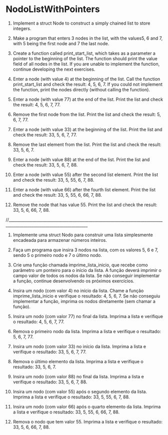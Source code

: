 ﻿# NodoListWithPointers


1) Implement a struct Node to construct a simply chained list to store integers.

2) Make a program that enters 3 nodes in the list, with the values ​​5, 6 and 7, with 5 being the first node and 7 the last node.

3) Create a function called print_start_list, which takes as a parameter a pointer to the beginning of the list. The function should print the value field of all nodes in the list. If you are unable to implement the function, continue developing the next exercises.

4) Enter a node (with value 4) at the beginning of the list. Call the function print_start_list and check the result: 4, 5, 6, 7. If you could not implement the function, print the nodes directly (without calling the function).

5) Enter a node (with value 77) at the end of the list. Print the list and check the result: 4, 5, 6, 7, 77.

6) Remove the first node from the list. Print the list and check the result: 5, 6, 7, 77.

7) Enter a node (with value 33) at the beginning of the list. Print the list and check the result: 33, 5, 6, 7, 77.

8) Remove the last element from the list. Print the list and check the result: 33, 5, 6, 7.

9) Enter a node (with value 88) at the end of the list. Print the list and check the result: 33, 5, 6, 7, 88.

10) Enter a node (with value 55) after the second list element. Print the list and check the result: 33, 5, 55, 6, 7, 88.

11) Enter a node (with value 66) after the fourth list element. Print the list and check the result: 33, 5, 55, 6, 66, 7, 88.

12) Remove the node that has value 55. Print the list and check the result: 33, 5, 6, 66, 7, 88.

//______________________________________________________________________________________________________________________

1) Implemente uma struct Nodo para construir uma lista simplesmente encadeada para armazenar números inteiros.

2) Faça um programa que insira 3 nodos na lista, com os valores 5, 6 e 7, sendo 5 o primeiro nodo e 7 o último nodo.

3) Crie uma função chamada imprime_lista_inicio, que recebe como parâmetro um ponteiro para o início da lista. A função deverá imprimir o campo valor de todos os nodos da lista. Se não conseguir implementar a função, continue desenvolvendo os próximos exercícios.

4) Insira um nodo (com valor 4) no início da lista. Chame a função imprime_lista_inicio e verifique o resultado: 4, 5, 6, 7. Se não conseguiu implementar a função, imprima os nodos diretamente (sem chamar a função).

5) Insira um nodo (com valor 77) no final da lista. Imprima a lista e verifique o resultado: 4, 5, 6, 7, 77.

6) Remova o primeiro nodo da lista. Imprima a lista e verifique o resultado: 5, 6, 7, 77.

7) Insira um nodo (com valor 33) no início da lista. Imprima a lista e verifique o resultado: 33, 5, 6, 7, 77.

8) Remova o último elemento da lista. Imprima a lista e verifique o resultado: 33, 5, 6, 7.

9) Insira um nodo (com valor 88) no final da lista. Imprima a lista e verifique o resultado: 33, 5, 6, 7, 88.

10) Insira um nodo (com valor 55) após o segundo elemento da lista. Imprima a lista e verifique o resultado: 33, 5, 55, 6, 7, 88.

11) Insira um nodo (com valor 66) após o quarto elemento da lista. Imprima a lista e verifique o resultado: 33, 5, 55, 6, 66, 7, 88.

12) Remova o nodo que tem valor 55. Imprima a lista e verifique o resultado: 33, 5, 6, 66, 7, 88.


